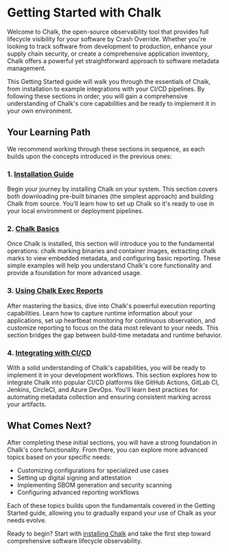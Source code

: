 # Getting Started with Chalk

Welcome to Chalk, the open-source observability tool that provides full
lifecycle visibility for your software by Crash Override. Whether you're
looking to track software from development to production, enhance your supply
chain security, or create a comprehensive application inventory, Chalk offers a
powerful yet straightforward approach to software metadata management.

This Getting Started guide will walk you through the essentials of Chalk, from
installation to example integrations with your CI/CD pipelines. By following
these sections in order, you will gain a comprehensive understanding of Chalk's
core capabilities and be ready to implement it in your own environment.

## Your Learning Path

We recommend working through these sections in sequence, as each builds upon
the concepts introduced in the previous ones:

### 1. [Installation Guide](./installation.en.md)

Begin your journey by installing Chalk on your system. This section covers both
downloading pre-built binaries (the simplest approach) and building Chalk from
source. You'll learn how to set up Chalk so it's ready to use in your local
environment or deployment pipelines.

### 2. [Chalk Basics](./chalk-basics.en.md)

Once Chalk is installed, this section will introduce you to the fundamental
operations: chalk marking binaries and container images, extracting chalk
marks to view embedded metadata, and configuring basic reporting. These simple
examples will help you understand Chalk's core functionality and provide a
foundation for more advanced usage.

### 3. [Using Chalk Exec Reports](./chalk-exec-reports.en.md)

After mastering the basics, dive into Chalk's powerful execution reporting
capabilities. Learn how to capture runtime information about your applications,
set up heartbeat monitoring for continuous observation, and customize reporting
to focus on the data most relevant to your needs. This section bridges the gap
between build-time metadata and runtime behavior.

### 4. [Integrating with CI/CD](./integrating-with-ci-cd.en.md)

With a solid understanding of Chalk's capabilities, you will be ready to
implement it in your development workflows. This section explores how to
integrate Chalk into popular CI/CD platforms like GitHub Actions, GitLab CI,
Jenkins, CircleCI, and Azure DevOps. You'll learn best practices for automating
metadata collection and ensuring consistent marking across your artifacts.

## What Comes Next?

After completing these initial sections, you will have a strong foundation in
Chalk's core functionality. From there, you can explore more advanced topics
based on your specific needs:

- Customizing configurations for specialized use cases
- Setting up digital signing and attestation
- Implementing SBOM generation and security scanning
- Configuring advanced reporting workflows

Each of these topics builds upon the fundamentals covered in the Getting
Started guide, allowing you to gradually expand your use of Chalk as your needs
evolve.

Ready to begin? Start with [installing Chalk](./installation.en.md) and take
the first step toward comprehensive software lifecycle observability.

